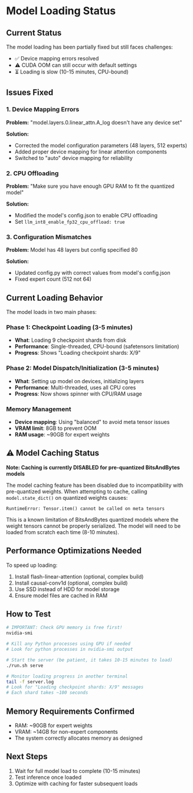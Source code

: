 # Model Loading Status

## Current Status
The model loading has been partially fixed but still faces challenges:
- ✅ Device mapping errors resolved
- ⚠️ CUDA OOM can still occur with default settings
- ⏳ Loading is slow (10-15 minutes, CPU-bound)

## Issues Fixed

### 1. Device Mapping Errors
**Problem:** "model.layers.0.linear_attn.A_log doesn't have any device set"

**Solution:**
- Corrected the model configuration parameters (48 layers, 512 experts)
- Added proper device mapping for linear attention components
- Switched to "auto" device mapping for reliability

### 2. CPU Offloading
**Problem:** "Make sure you have enough GPU RAM to fit the quantized model"

**Solution:**
- Modified the model's config.json to enable CPU offloading
- Set `llm_int8_enable_fp32_cpu_offload: true`

### 3. Configuration Mismatches
**Problem:** Model has 48 layers but config specified 80

**Solution:**
- Updated config.py with correct values from model's config.json
- Fixed expert count (512 not 64)

## Current Loading Behavior

The model loads in two main phases:

### Phase 1: Checkpoint Loading (3-5 minutes)
- **What**: Loading 9 checkpoint shards from disk
- **Performance**: Single-threaded, CPU-bound (safetensors limitation)
- **Progress**: Shows "Loading checkpoint shards: X/9"

### Phase 2: Model Dispatch/Initialization (3-5 minutes)
- **What**: Setting up model on devices, initializing layers
- **Performance**: Multi-threaded, uses all CPU cores
- **Progress**: Now shows spinner with CPU/RAM usage

### Memory Management
- **Device mapping**: Using "balanced" to avoid meta tensor issues
- **VRAM limit**: 8GB to prevent OOM
- **RAM usage**: ~90GB for expert weights

## ⚠️ Model Caching Status

**Note: Caching is currently DISABLED for pre-quantized BitsAndBytes models**

The model caching feature has been disabled due to incompatibility with pre-quantized weights.
When attempting to cache, calling `model.state_dict()` on quantized weights causes:
```
RuntimeError: Tensor.item() cannot be called on meta tensors
```

This is a known limitation of BitsAndBytes quantized models where the weight tensors
cannot be properly serialized. The model will need to be loaded from scratch each time
(8-10 minutes).

## Performance Optimizations Needed

To speed up loading:
1. Install flash-linear-attention (optional, complex build)
2. Install causal-conv1d (optional, complex build)
3. Use SSD instead of HDD for model storage
4. Ensure model files are cached in RAM

## How to Test

```bash
# IMPORTANT: Check GPU memory is free first!
nvidia-smi

# Kill any Python processes using GPU if needed
# Look for python processes in nvidia-smi output

# Start the server (be patient, it takes 10-15 minutes to load)
./run.sh serve

# Monitor loading progress in another terminal
tail -f server.log
# Look for "Loading checkpoint shards: X/9" messages
# Each shard takes ~100 seconds
```

## Memory Requirements Confirmed
- RAM: ~90GB for expert weights
- VRAM: ~14GB for non-expert components
- The system correctly allocates memory as designed

## Next Steps
1. Wait for full model load to complete (10-15 minutes)
2. Test inference once loaded
3. Optimize with caching for faster subsequent loads